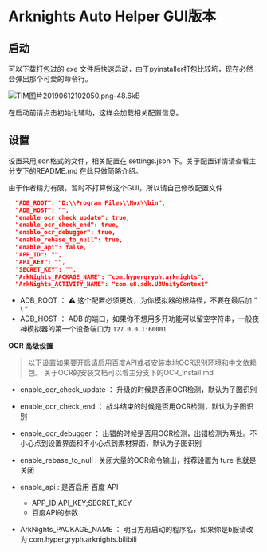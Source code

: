 # Arknights Auto Helper GUI版本

## 启动

可以下载打包过的 exe 文件后快速启动，由于pyinstaller打包比较坑，现在必然会弹出那个可爱的命令行。

![TIM图片20190612102050.png-48.6kB][2]

在启动前请点击初始化辅助，这样会加载相关配置信息。

## 设置

设置采用json格式的文件，相关配置在 settings.json 下。关于配置详情请查看主分支下的README.md
在此只做简略介绍。

由于作者精力有限，暂时不打算做这个GUI，所以请自己修改配置文件

```json
  "ADB_ROOT": "D:\\Program Files\\Nox\\bin", 
  "ADB_HOST": "",
  "enable_ocr_check_update": true,
  "enable_ocr_check_end": true,
  "enable_ocr_debugger": true,
  "enable_rebase_to_null": true,
  "enable_api": false,
  "APP_ID": "",
  "API_KEY": "",
  "SECRET_KEY": "",
  "ArkNights_PACKAGE_NAME": "com.hypergryph.arknights",
  "ArkNights_ACTIVITY_NAME": "com.u8.sdk.U8UnityContext"
```

- ADB_ROOT ： ⚠ 这个配置必须更改，为你模拟器的根路径，不要在最后加 “ \\ ”
- ADB_HOST ： ADB 的端口，如果你不想用多开功能可以留空字符串，一般夜神模拟器的第一个设备端口为 `127.0.0.1:60001`

**OCR 高级设置**
> 以下设置如果要开启请启用百度API或者安装本地OCR识别环境和中文依赖包。
关于OCR的安装文档可以看主分支下的OCR_install.md

- enable_ocr_check_update ： 升级的时候是否用OCR检测，默认为子图识别
- enable_ocr_check_end ： 战斗结束的时候是否用OCR检测，默认为子图识别
- enable_ocr_debugger ： 出错的时候是否用OCR检测，出错检测为两处。不小心点到设置界面和不小心点到素材界面，默认为子图识别
- enable_rebase_to_null : 关闭大量的OCR命令输出，推荐设置为 ture 也就是关闭
- enable_api : 是否启用 百度 API
    - APP_ID;API_KEY;SECRET_KEY
    - 百度API的参数
- ArkNights_PACKAGE_NAME ： 明日方舟启动的程序名，如果你是b服请改为 com.hypergryph.arknights.bilibili

  [2]: http://static.zybuluo.com/shaobaobaoer/860t36w2ygsvet6sxn3lv3ty/TIM%E5%9B%BE%E7%89%8720190612102050.png